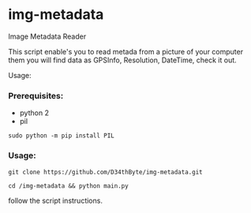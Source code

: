 # img-metadata
Image Metadata Reader

This script enable's you to read metada from a picture of your computer them you will find data as GPSInfo, Resolution, DateTime, check it out.

Usage:

### Prerequisites:

* python 2
* pil

```shell
sudo python -m pip install PIL
```
### Usage:

```shell
git clone https://github.com/D34thByte/img-metadata.git
```

```shell
cd /img-metadata && python main.py
```

follow the script instructions.